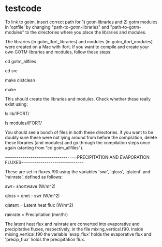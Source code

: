 # testcode

To link to gotm, insert correct path for 1) gotm libraries and 2) gotm modules in 'optfile' by changing "path-to-gotm-libraries" and "path-to-gotm-modules" to the directories where you place the libraries and modules.

The libraries (in gotm_ifort_libraries) and modules (in gotm_ifort_modules) were created on a Mac with ifort. If you want to compile
and create your own GOTM libraries and modules, follow these steps:

cd gotm_allfiles

cd src

make distclean

make 

This should create the libraries and modules. Check whether these really exist using:

ls lib/IFORT/

ls modules/IFORT/ 

You should see a bunch of files in both these directories. If you want to be doubly sure these were not lying around from before the compilation, 
delete these libraries (and modules) and go through the compilation steps once again (starting from "cd gotm_allfiles").

-------------------------------------PRECIPITATION AND EVAPORATION FLUXES--------------------------------

These are set in fluxes.f90 using the variables 'swr', 'qloss', 'qlatent' and 'rainrate', defined as follows:

swr=  shortwave (W/m^2)

qloss = qnet - swr (W/m^2)

qlatent = Latent heat flux (W/m^2)

rainrate = Precipitation (mm/hr) 

The latent heat flux and rainrate are converted into evaporative and precipitative fluxes, respectively, in the file mixing_vertical.f90. Inside mixing_vertical.f90 the variable 'evap_flux' holds the evaporative flux and 'precip_flux' holds
the precipitation flux. 
